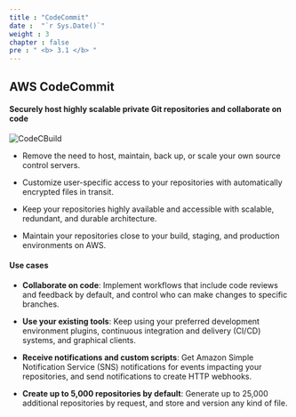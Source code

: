 ```yaml
---
title : "CodeCommit"
date :  "`r Sys.Date()`" 
weight : 3
chapter : false
pre : " <b> 3.1 </b> "
---
```


## AWS CodeCommit

#### Securely host highly scalable private Git repositories and collaborate on code

![CodeCBuild](/images/2-CodeCommit/0.jpeg)

- Remove the need to host, maintain, back up, or scale your own source control servers.

- Customize user-specific access to your repositories with automatically encrypted files in transit.

- Keep your repositories highly available and accessible with scalable, redundant, and durable architecture.

- Maintain your repositories close to your build, staging, and production environments on AWS.

#### Use cases

- **Collaborate on code**: Implement workflows that include code reviews and feedback by default, and control who can make changes to specific branches.

- **Use your existing tools**: Keep using your preferred development environment plugins, continuous integration and delivery (CI/CD) systems, and graphical clients.

- **Receive notifications and custom scripts**: Get Amazon Simple Notification Service (SNS) notifications for events impacting your repositories, and send notifications to create HTTP webhooks.

- **Create up to 5,000 repositories by default**: Generate up to 25,000 additional repositories by request, and store and version any kind of file.